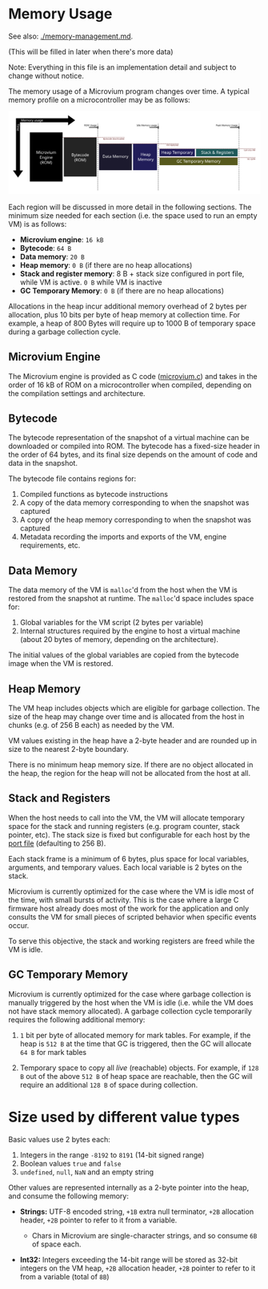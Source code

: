 # Memory Usage

See also: [./memory-management.md](./memory-management.md).

(This will be filled in later when there's more data)

Note: Everything in this file is an implementation detail and subject to change without notice.

The memory usage of a Microvium program changes over time. A typical memory profile on a microcontroller may be as follows:

![Memory profile](../images/memory-usage.svg)

Each region will be discussed in more detail in the following sections. The minimum size needed for each section (i.e. the space used to run an empty VM) is as follows:

  - **Microvium engine**: `16 kB`
  - **Bytecode**: `64 B`
  - **Data memory**: `20 B`
  - **Heap memory**: `0 B` (if there are no heap allocations)
  - **Stack and register memory**: 8 B + stack size configured in port file, while VM is active. `0 B` while VM is inactive
  - **GC Temporary Memory**: `0 B` (if there are no heap allocations)

Allocations in the heap incur additional memory overhead of 2 bytes per allocation, plus 10 bits per byte of heap memory at collection time. For example, a heap of 800 Bytes will require up to 1000 B of temporary space during a garbage collection cycle.

## Microvium Engine

The Microvium engine is provided as C code ([microvium.c](https://github.com/coder-mike/microvium/blob/master/native-vm/microvium.c)) and takes in the order of 16 kB of ROM on a microcontroller when compiled, depending on the compilation settings and architecture.

## Bytecode

The bytecode representation of the snapshot of a virtual machine can be downloaded or compiled into ROM. The bytecode has a fixed-size header in the order of 64 bytes, and its final size depends on the amount of code and data in the snapshot.

The bytecode file contains regions for:

  1. Compiled functions as bytecode instructions
  2. A copy of the data memory corresponding to when the snapshot was captured
  3. A copy of the heap memory corresponding to when the snapshot was captured
  4. Metadata recording the imports and exports of the VM, engine requirements, etc.

## Data Memory

The data memory of the VM is `malloc`'d from the host when the VM is restored from the snapshot at runtime. The `malloc`'d space includes space for:

  1. Global variables for the VM script (2 bytes per variable)
  2. Internal structures required by the engine to host a virtual machine (about 20 bytes of memory, depending on the architecture).

The initial values of the global variables are copied from the bytecode image when the VM is restored.

## Heap Memory

The VM heap includes objects which are eligible for garbage collection. The size of the heap may change over time and is allocated from the host in chunks (e.g. of 256 B each) as needed by the VM.

VM values existing in the heap have a 2-byte header and are rounded up in size to the nearest 2-byte boundary.

There is no minimum heap memory size. If there are no object allocated in the heap, the region for the heap will not be allocated from the host at all.

## Stack and Registers

When the host needs to call into the VM, the VM will allocate temporary space for the stack and running registers (e.g. program counter, stack pointer, etc). The stack size is fixed but configurable for each host by the [port file](https://github.com/coder-mike/microvium/blob/master/native-vm/microvium_port_example.h) (defaulting to 256 B).

Each stack frame is a minimum of 6 bytes, plus space for local variables, arguments, and temporary values. Each local variable is 2 bytes on the stack.

Microvium is currently optimized for the case where the VM is idle most of the time, with small bursts of activity. This is the case where a large C firmware host already does most of the work for the application and only consults the VM for small pieces of scripted behavior when specific events occur.

To serve this objective, the stack and working registers are freed while the VM is idle.

## GC Temporary Memory

Microvium is currently optimized for the case where garbage collection is manually triggered by the host when the VM is idle (i.e. while the VM does not have stack memory allocated). A garbage collection cycle temporarily requires the following additional memory:

  1. `1` bit per byte of allocated memory for mark tables. For example, if the heap is `512 B` at the time that GC is triggered, then the GC will allocate `64 B` for mark tables

  2. Temporary space to copy all _live_ (reachable) objects. For example, if `128 B` out of the above `512 B` of heap space are reachable, then the GC will require an additional `128 B` of space during collection.


# Size used by different value types

Basic values use 2 bytes each:

  1. Integers in the range `-8192` to `8191` (14-bit signed range)
  2. Boolean values `true` and `false`
  3. `undefined`, `null`, `NaN` and an empty string

Other values are represented internally as a 2-byte pointer into the heap, and consume the following memory:

  - **Strings:** UTF-8 encoded string, `+1B` extra null terminator, `+2B` allocation header, `+2B` pointer to refer to it from a variable.

    - Chars in Microvium are single-character strings, and so consume `6B` of space each.

  - **Int32:** Integers exceeding the 14-bit range will be stored as 32-bit integers on the VM heap, `+2B` allocation header, `+2B` pointer to refer to it from a variable (total of `8B`)







